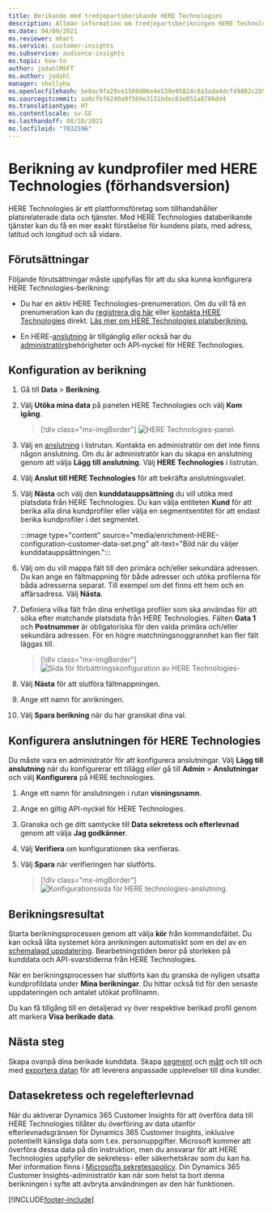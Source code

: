 ```yaml
---
title: Berikande med tredjepartsberikande HERE Technologies
description: Allmän information om tredjepartsberikningen HERE Technologies.
ms.date: 04/09/2021
ms.reviewer: mhart
ms.service: customer-insights
ms.subservice: audience-insights
ms.topic: how-to
author: jodahlMSFT
ms.author: jodahl
manager: shellyha
ms.openlocfilehash: be0ac9fa29ce1569d06e4e539e95824c0a3ada4dcf49802c2b574e9d91730630
ms.sourcegitcommit: aa0cfbf6240a9f560e3131bdec63e051a8786dd4
ms.translationtype: HT
ms.contentlocale: sv-SE
ms.lasthandoff: 08/10/2021
ms.locfileid: "7032596"
---
```

# <a name="enrichment-of-customer-profiles-with-here-technologies-preview"></a>Berikning av kundprofiler med HERE Technologies (förhandsversion)

HERE Technologies är ett plattformsföretag som tillhandahåller platsrelaterade data och tjänster. Med HERE Technologies databerikande tjänster kan du få en mer exakt förståelse för kundens plats, med adress, latitud och longitud och så vidare.

## <a name="prerequisites"></a>Förutsättningar

Följande förutsättningar måste uppfyllas för att du ska kunna konfigurera HERE Technologies-berikning:

- Du har en aktiv HERE Technologies-prenumeration. Om du vill få en prenumeration kan du [registrera dig här](https://developer.here.com/sign-up?utm_medium=referral&utm_source=Microsoft-Dynamics-CI&create=Freemium-Basic) eller [kontakta HERE Technologies](https://developer.here.com/help?utm_medium=referral&utm_source=Microsoft-Dynamics-CI#how-can-we-help-you) direkt. [Läs mer om HERE Technologies platsberikning.](https://developer.here.com/location-enrichment?cid=Dev-MicrosoftDynamics-DB-0-Dev-&utm_source=MicrosoftDynamics&utm_medium=referral&utm_campaign=Online_Dev_ReferralMicrosoft)

- En HERE-[anslutning](connections.md) är tillgänglig *eller* också har du [administratörs](permissions.md#administrator)behörigheter och API-nyckel för HERE Technologies.

## <a name="configure-the-enrichment"></a>Konfiguration av berikning

1. Gå till **Data** > **Berikning**. 

1. Välj **Utöka mina data** på panelen HERE Technologies och välj **Kom igång**.

   > [!div class="mx-imgBorder"]
   > ![HERE Technologies-panel.](media/HERE-tile.png "HERE Technologies-panel")

1. Välj en [anslutning](connections.md) i listrutan. Kontakta en administratör om det inte finns någon anslutning. Om du är administratör kan du skapa en anslutning genom att välja **Lägg till anslutning**. Välj **HERE Technologies** i listrutan. 

1. Välj **Anslut till HERE Technologies** för att bekräfta anslutningsvalet.

1.  Välj **Nästa** och välj den **kunddatauppsättning** du vill utöka med platsdata från HERE Technologies. Du kan välja entiteten **Kund** för att berika alla dina kundprofiler eller välja en segmentsentitet för att endast berika kundprofiler i det segmentet.

    :::image type="content" source="media/enrichment-HERE-configuration-customer-data-set.png" alt-text="Bild när du väljer kunddatauppsättningen.":::

1. Välj om du vill mappa fält till den primära och/eller sekundära adressen. Du kan ange en fältmappning för både adresser och utöka profilerna för båda adresserna separat. Till exempel om det finns ett hem och en affärsadress. Välj **Nästa**.

1. Definiera vilka fält från dina enhetliga profiler som ska användas för att söka efter matchande platsdata från HERE Technologies. Fälten **Gata 1** och **Postnummer** är obligatoriska för den valda primära och/eller sekundära adressen. För en högre matchningsnoggrannhet kan fler fält läggas till.

   > [!div class="mx-imgBorder"]
   > ![Sida för förbättringskonfiguration av HERE Technologies-](media/enrichment-HERE-configuration.png "Sida för konfiguration av HERE Technologies-berikning")

1. Välj **Nästa** för att slutföra fältmappningen.

1. Ange ett namn för anrikningen. 

1. Välj **Spara berikning** när du har granskat dina val.

## <a name="configure-the-connection-for-here-technologies"></a>Konfigurera anslutningen för HERE Technologies 

Du måste vara en administratör för att konfigurera anslutningar. Välj **Lägg till anslutning** när du konfigurerar ett tillägg *eller* gå till **Admin** > **Anslutningar** och välj **Konfigurera** på HERE technologies.

1. Ange ett namn för anslutningen i rutan **visningsnamn**.

1. Ange en giltig API-nyckel för HERE Technologies.

1. Granska och ge ditt samtycke till **Data sekretess och efterlevnad** genom att välja **Jag godkänner**.

1. Välj **Verifiera** om konfigurationen ska verifieras.

1. Välj **Spara** när verifieringen har slutförts.

   > [!div class="mx-imgBorder"]
   > ![Konfigurationssida för HERE technologies-anslutning.](media/enrichment-HERE-connection.png "Konfigurationssida för HERE technologies-anslutning")

## <a name="enrichment-results"></a>Berikningsresultat

Starta berikningsprocessen genom att välja **kör** från kommandofältet. Du kan också låta systemet köra anrikningen automatiskt som en del av en [schemalagd uppdatering](system.md#schedule-tab). Bearbetningstiden beror på storleken på kunddata och API-svarstiderna från HERE Technologies.

När en berikningsprocessen har slutförts kan du granska de nyligen utsatta kundprofildata under **Mina berikningar**. Du hittar också tid för den senaste uppdateringen och antalet utökat profilnamn.

Du kan få tillgång till en detaljerad vy över respektive berikad profil genom att markera **Visa berikade data**.

## <a name="next-steps"></a>Nästa steg

Skapa ovanpå dina berikade kunddata. Skapa [segment](segments.md) och [mått](measures.md) och till och med [exportera datan](export-destinations.md) för att leverera anpassade upplevelser till dina kunder.

## <a name="data-privacy-and-compliance"></a>Datasekretess och regelefterlevnad

När du aktiverar Dynamics 365 Customer Insights för att överföra data till HERE Technologies tillåter du överföring av data utanför efterlevnadsgränsen för Dynamics 365 Customer Insights, inklusive potentiellt känsliga data som t.ex. personuppgifter. Microsoft kommer att överföra dessa data på din instruktion, men du ansvarar för att HERE Technologies uppfyller de sekretess- eller säkerhetskrav som du kan ha. Mer information finns i [Microsofts sekretesspolicy](https://go.microsoft.com/fwlink/?linkid=396732).
Din Dynamics 365 Customer Insights-administratör kan när som helst ta bort denna berikningen i syfte att avbryta användningen av den här funktionen.


[!INCLUDE[footer-include](../includes/footer-banner.md)]
